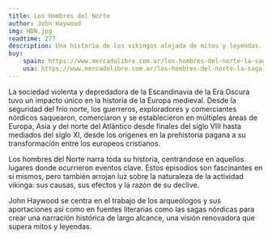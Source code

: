 ```yaml
---
title: Los Hombres del Norte
author: John Haywood
img: HDN.jpg
readtime: 277
description: Una historia de los vikingos alejada de mitos y leyendas.
buy:
    spain: https://www.mercadolibre.com.ar/los-hombres-del-norte-la-saga-vikinga-de-john-haywood-editorial-ariel/p/MLA21441773#polycard_client=search-nordic&searchVariation=MLA21441773&wid=MLA1504431320&position=2&search_layout=stack&type=product&tracking_id=33aa8329-e35a-4740-bf3a-ff52a9d799fc&sid=search
    usa: https://www.mercadolibre.com.ar/los-hombres-del-norte-la-saga-vikinga-de-john-haywood-editorial-ariel/p/MLA21441773#polycard_client=search-nordic&searchVariation=MLA21441773&wid=MLA1504431320&position=2&search_layout=stack&type=product&tracking_id=33aa8329-e35a-4740-bf3a-ff52a9d799fc&sid=search
---
```


La sociedad violenta y depredadora de la Escandinavia de la Era Oscura tuvo un impacto único en la historia de la Europa medieval. Desde la seguridad del frío norte, los guerreros, exploradores y comerciantes nórdicos saquearon, comerciaron y se establecieron en múltiples áreas de Europa, Asia y del norte del Atlántico desde finales del siglo VIII hasta mediados del siglo XI, desde los orígenes en la prehistoria pagana a su transformación entre los europeos cristianos.

Los hombres del Norte narra toda su historia, centrándose en aquellos lugares donde ocurrieron eventos clave. Estos episodios son fascinantes en sí mismos, pero también arrojan luz sobre la naturaleza de la actividad vikinga: sus causas, sus efectos y la razón de su declive.

John Haywood se centra en el trabajo de los arqueólogos y sus aportaciones así como en fuentes literarias como las sagas nórdicas para crear una narración histórica de largo alcance, una visión renovadora que supera mitos y leyendas.